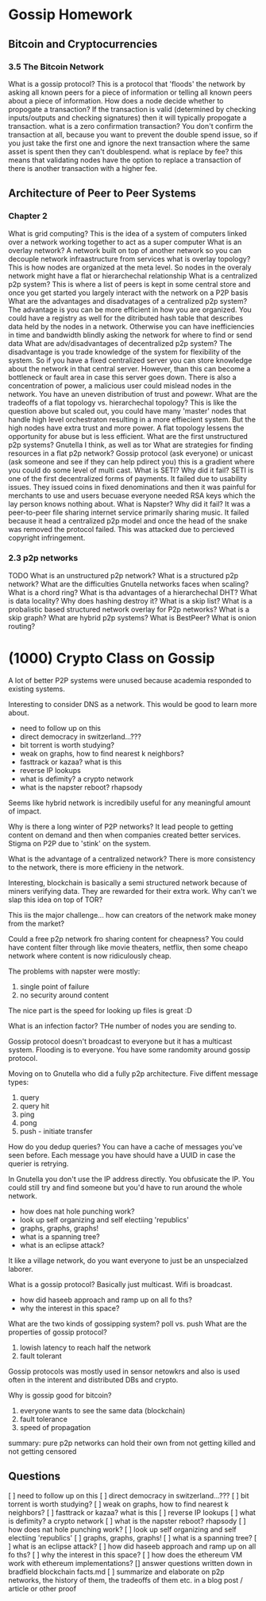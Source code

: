 # Gossip Homework
## Bitcoin and Cryptocurrencies
### 3.5 The Bitcoin Network
What is a gossip protocol? This is a protocol that 'floods' the network by asking all known peers for a piece of information or telling all known peers about a piece of information.
How does a node decide whether to propogate a transaction? If the transaction is valid (determined by checking inputs/outputs and checking signatures) then it will typically propogate a transaction.
what is a zero confirmation transaction? You don't confirm the transaction at all, because you want to prevent the double spend issue, so if you just take the first one and ignore the next transaction where the same asset is spent then they can't doublespend.
what is replace by fee? this means that validating nodes have the option to replace a transaction of there is another transaction with a higher fee.

## Architecture of Peer to Peer Systems
### Chapter 2
What is grid computing? This is the idea of a system of computers linked over a network working together to act as a super computer
What is an overlay network? A network built on top of another network so you can decouple network infraastructure from services
what is overlay topology? This is how nodes are organized at the meta level. So nodes in the overaly network might have a flat or hierarchechal relationship
What is a centralized p2p system? This is where a list of peers is kept in some central store and once you get started you largely interact with the network on a P2P basis
What are the advantages and disadvatages of a centralized p2p system? The advantage is you can be more efficient in how you are organized. You could have a registry as well for the ditributed hash table that describes data held by the nodes in a network. Otherwise you can have inefficiencies in time and bandwidth blindly asking the network for where to find or send data
What are adv/disadvantages of decentralized p2p system? The disadvantage is you trade knowledge of the system for flexibility of the system. So if you have a fixed centralized server you can store knowledge about the network in that central server. However, than this can become a bottleneck or fault area in case this server goes down. There is also a concentration of power, a malicious user could mislead nodes in the network. You have an uneven distribution of trust and powewr.
What are the tradeoffs of a flat topology vs. hierarchechal topology? This is like the question above but scaled out, you could have many 'master' nodes that handle high level orchestraton resulting in a more effiecient system. But the high nodes have extra trust and more power. A flat topology lessens the opportunity for abuse but is less efficient.
What are the first unstructured p2p systems? Gnutella I think, as well as tor
What are strategies for finding resources in a flat p2p network? Gossip protocol (ask everyone) or unicast (ask someone and see if they can help pdirect you) this is a gradient where you could do some level of multi cast.
What is SETI? Why did it fail? SETI is one of the first decentralized forms of payments. It failed due to usability issues. They issued coins in fixed denominations and then it was painful for merchants to use and users becuase everyone needed RSA keys which the lay person knows nothing about.
What is Napster? Why did it fail? It was a peer-to-peer file sharing internet service primarily sharing music. It failed because it head a centralized p2p model and once the head of the snake was removed the protocol failed. This was attacked due to percieved copyright infringement.

### 2.3 p2p networks
TODO
What is an unstructured p2p network?
What is a structured p2p network?
What are the difficulties Gnutella networks faces when scaling?
What is a chord ring?
What is tha advantages of a hierarchechal DHT?
What is data locality?
Why does hashing destroy it?
What is a skip list?
What is a probalistic based structured network overlay for P2p networks?
What is a skip graph?
What are hybrid p2p systems?
What is BestPeer?
What is onion routing?

# (1000) Crypto Class on Gossip
A lot of better P2P systems were unused because academia responded to existing systems.

Interesting to consider DNS as a network. This would be good to learn more about.
- need to follow up on this
- direct democracy in switzerland...???
- bit torrent is worth studying?
- weak on graphs, how to find nearest k neighbors?
- fasttrack or kazaa? what is this
- reverse IP lookups
- what is defimity? a crypto network
- what is the napster reboot? rhapsody

Seems like hybrid network is incredibily useful for any meaningful amount of impact.

Why is there a long winter of P2P networks? It lead people to getting content on demand and then when companies created better services. Stigma on P2P due to 'stink' on the system.

What is the advantage of a centralized network? There is more consistency to the network, there is more efficieny in the network.

Interesting, blockchain is basically a semi structured network because of miners verifying data. They are rewarded for their extra work. Why can't we slap this idea on top of TOR?

This iis the major challenge... how can creators of the network make money from the market?

Could a free p2p network fro sharing content for cheapness? You could have content filter through like movie theaters, netflix, then some cheapo network where content is now ridiculously cheap.

The problems with napster were mostly:
1. single point of failure
2. no security around content

The nice part is the speed for looking up files is great :D

What is an infection factor? THe number of nodes you are sending to.

Gossip protocol doesn't broadcast to everyone but it has a multicast system. Flooding is to everyone. You have some randomity around gossip protocol.

Moving on to Gnutella who did a fully p2p architecture. Five diffent message types:
1. query
2. query hit
3. ping
4. pong
5. push - initiate transfer

How do you dedup queries? You can have a cache of messages you've seen before. Each message you have should have a UUID in case the querier is retrying.

In Gnutella you don't use the IP address directly. You obfusicate the IP. You could still try and find someone but you'd have to run around the whole network.

- how does nat hole punching work?
- look up self organizing and self electiing 'republics'
- graphs, graphs, graphs!
- what is a spanning tree?
- what is an eclipse attack?

It like a village network, do you want everyone to just be an unspecialzed laborer.

What is a gossip protocol? Basically just multicast. Wifi is broadcast.

- how did haseeb approach and ramp up on all fo ths?
- why the interest in this space?

What are the two kinds of gossipping system? poll vs. push
What are the properties of gossip protocol?
1. lowish latency to reach half the network
2. fault tolerant

Gossip protocols was mostly used in sensor netowkrs and also is used often in the interent and distributed DBs and crypto.

Why is gossip good for bitcoin?
1. everyone wants to see the same data (blockchain)
2. fault tolerance
3. speed of propagation

summary:
pure p2p networks can hold their own from not getting killed and not getting censored

## Questions
[ ] need to follow up on this
[ ] direct democracy in switzerland...???
[ ] bit torrent is worth studying?
[ ] weak on graphs, how to find nearest k neighbors?
[ ] fasttrack or kazaa? what is this
[ ] reverse IP lookups
[ ] what is defimity? a crypto network
[ ] what is the napster reboot? rhapsody
[ ] how does nat hole punching work?
[ ] look up self organizing and self electiing 'republics'
[ ] graphs, graphs, graphs!
[ ] what is a spanning tree?
[ ] what is an eclipse attack?
[ ] how did haseeb approach and ramp up on all fo ths?
[ ] why the interest in this space?
[ ] how does the ethereum VM work with ethereum implementations?
[] answer questions written down in bradfield blockchain facts.md
[ ] summarize and elaborate on p2p networks, the history of them, the tradeoffs of them etc. in a blog post / article or other proof
